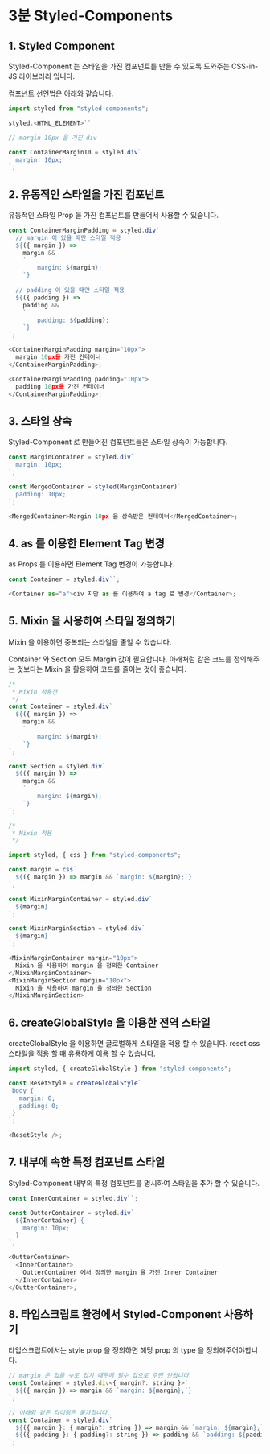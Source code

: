 # 3분 Styled-Components

## 1. Styled Component

Styled-Component 는 스타일을 가진 컴포넌트를 만들 수 있도록 도와주는 CSS-in-JS 라이브러리 입니다.

컴포넌트 선언법은 아래와 같습니다.

```js
import styled from "styled-components";

styled.<HTML_ELEMENT>``

// margin 10px 을 가진 div

const ContainerMargin10 = styled.div`
  margin: 10px;
`;
```

## 2. 유동적인 스타일을 가진 컴포넌트

유동적인 스타일 Prop 을 가진 컴포넌트를 만들어서 사용할 수 있습니다.

```js
const ContainerMarginPadding = styled.div`
  // margin 이 있을 때만 스타일 적용
  ${({ margin }) =>
    margin &&
    `
        margin: ${margin};
    `}
  
  // padding 이 있을 때만 스타일 적용
  ${({ padding }) =>
    padding &&
    `
        padding: ${padding};
    `}
`;

<ContainerMarginPadding margin="10px">
  margin 10px을 가진 컨테이너
</ContainerMarginPadding>;

<ContainerMarginPadding padding="10px">
  padding 10px을 가진 컨테이너
</ContainerMarginPadding>;
```

## 3. 스타일 상속

Styled-Component 로 만들어진 컴포넌트들은 스타일 상속이 가능합니다.

```js
const MarginContainer = styled.div`
  margin: 10px;
`;

const MergedContainer = styled(MarginContainer)`
  padding: 10px;
`;

<MergedContainer>Margin 10px 을 상속받은 컨테이너</MergedContainer>;
```

## 4. as 를 이용한 Element Tag 변경

as Props 를 이용하면 Element Tag 변경이 가능합니다.

```js
const Container = styled.div``;

<Container as="a">div 지만 as 를 이용하여 a tag 로 변경</Container>;
```

## 5. Mixin 을 사용하여 스타일 정의하기

Mixin 을 이용하면 중복되는 스타일을 줄일 수 있습니다.

Container 와 Section 모두 Margin 값이 필요합니다.
아래처럼 같은 코드를 정의해주는 것보다는 Mixin 을 활용하여 코드를 줄이는 것이 좋습니다.

```js
/*
 * Mixin 적용전
 */
const Container = styled.div`
  ${({ margin }) =>
    margin &&
    `
        margin: ${margin};
    `}
`;

const Section = styled.div`
  ${({ margin }) =>
    margin &&
    `
        margin: ${margin};
    `}
`;

/*
 * Mixin 적용
 */

import styled, { css } from "styled-components";

const margin = css`
  ${({ margin }) => margin && `margin: ${margin};`}
`;

const MixinMarginContainer = styled.div`
  ${margin}
`;

const MixinMarginSection = styled.div`
  ${margin}
`;

<MixinMarginContainer margin="10px">
  Mixin 을 사용하여 margin 을 정의한 Container
</MixinMarginContainer>
<MixinMarginSection margin="10px">
  Mixin 을 사용하여 margin 을 정의한 Section
</MixinMarginSection>
```

## 6. createGlobalStyle 을 이용한 전역 스타일

createGlobalStyle 을 이용하면 글로벌하게 스타일을 적용 할 수 있습니다.
reset css 스타일을 적용 할 때 유용하게 이용 할 수 있습니다.

```js
import styled, { createGlobalStyle } from "styled-components";

const ResetStyle = createGlobalStyle`
 body {
   margin: 0;
   padding: 0;
 }
`;

<ResetStyle />;
```

## 7. 내부에 속한 특정 컴포넌트 스타일

Styled-Component 내부의 특정 컴포넌트를 명시하여 스타일을 추가 할 수 있습니다.

```js
const InnerContainer = styled.div``;

const OutterContainer = styled.div`
  ${InnerContainer} {
    margin: 10px;
  }
`;

<OutterContainer>
  <InnerContainer>
    OutterContainer 에서 정의한 margin 을 가진 Inner Container
  </InnerContainer>
</OutterContainer>;
```

## 8. 타입스크립트 환경에서 Styled-Component 사용하기

타입스크립트에서는 style prop 을 정의하면 해당 prop 의 type 을 정의해주어야합니다.

```js
// margin 은 없을 수도 있기 때문에 필수 값으로 주면 안됩니다.
const Container = styled.div<{ margin?: string }>`
  ${({ margin }) => margin && `margin: ${margin};`}
`;

// 아래와 같은 타이핑은 불가합니다.
const Container = styled.div`
  ${({ margin }: { margin?: string }) => margin && `margin: ${margin};`}
  ${({ padding }: { padding?: string }) => padding && `padding: ${padding};`}
`;
```
